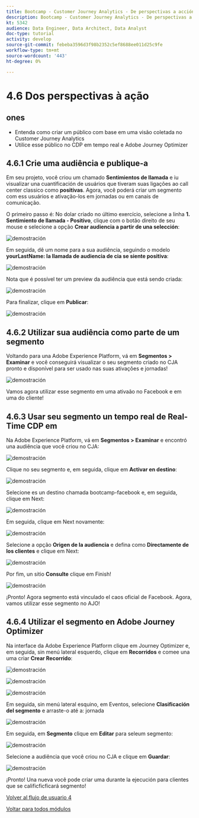 ```yaml
---
title: Bootcamp - Customer Journey Analytics - De perspectivas a acción - Brasil
description: Bootcamp - Customer Journey Analytics - De perspectivas a acción - Brasil
kt: 5342
audience: Data Engineer, Data Architect, Data Analyst
doc-type: tutorial
activity: develop
source-git-commit: febeba3596d3f98b2352c5ef8688ee011d25c9fe
workflow-type: tm+mt
source-wordcount: '443'
ht-degree: 0%

---
```


# 4.6 Dos perspectivas à ação

## ones

- Entenda como criar um público com base em uma visão coletada no Customer Journey Analytics
- Utilice esse público no CDP em tempo real e Adobe Journey Optimizer

## 4.6.1 Crie uma audiência e publique-a

Em seu projeto, você criou um chamado **Sentimientos de llamada** e iu visualizar una cuantificación de usuários que tiveram suas ligações ao call center classico como **positivas**. Agora, você poderá criar um segmento com ess usuários e ativação-los em jornadas ou em canais de comunicação.

O primeiro passo é: No dolar criado no último exercício, selecione a linha **1. Sentimiento de llamada - Positivo**, clique com o botão direito de seu mouse e selecione a opção **Crear audiencia a partir de una selección**:

![demostración](./images/aud1.png)

Em seguida, dê um nome para a sua audiência, seguindo o modelo **yourLastName: la llamada de audiencia de cia se siente positiva**:

![demostración](./images/aud2.png)

Nota que é possível ter um preview da audiência que está sendo criada:

![demostración](./images/aud3.png)

Para finalizar, clique em **Publicar**:

![demostración](./images/aud4.png)

## 4.6.2 Utilizar sua audiência como parte de um segmento

Voltando para una Adobe Experience Platform, vá em **Segmentos > Examinar** e você conseguirá visualizar o seu segmento criado no CJA pronto e disponível para ser usado nas suas ativações e jornadas!

![demostración](./images/aud5.png)

Vamos agora utilizar esse segmento em uma ativaão no Facebook e em uma do cliente!

## 4.6.3 Usar seu segmento un tempo real de Real-Time CDP em

Na Adobe Experience Platform, vá em **Segmentos > Examinar** e encontró una audiência que você criou no CJA:

![demostración](./images/aud6.png)

Clique no seu segmento e, em seguida, clique em **Activar en destino**:

![demostración](./images/aud7.png)

Selecione es un destino chamada bootcamp-facebook e, em seguida, clique em Next:

![demostración](./images/aud8.png)

Em seguida, clique em Next novamente:

![demostración](./images/aud9.png)

Selecione a opção **Origen de la audiencia** e defina como **Directamente de los clientes** e clique em Next:

![demostración](./images/aud10.png)

Por fim, un sitio **Consulte** clique em Finish!

![demostración](./images/aud11.png)

¡Pronto! Agora segmento está vinculado el caos oficial de Facebook.
Agora, vamos utilizar esse segmento no AJO!

## 4.6.4 Utilizar el segmento en Adobe Journey Optimizer

Na interface da Adobe Experience Platform clique em Journey Optimizer e, em seguida, sin menú lateral esquerdo, clique em **Recorridos** e comee una uma criar **Crear Recorrido**:

![demostración](./images/aud20.png)

![demostración](./images/aud21.png)

![demostración](./images/aud22.png)

Em seguida, sin menú lateral esquino, em Eventos, selecione **Clasificación del segmento** e arraste-o até a: jornada

![demostración](./images/aud23.png)

Em seguida, em **Segmento** clique em **Editar** para seleum segmento:

![demostración](./images/aud24.png)

Selecione a audiência que você criou no CJA e clique em **Guardar**:

![demostración](./images/aud25.png)

¡Pronto! Una nueva você pode criar uma durante la ejecución para clientes que se calificficficará segmento!

[Volver al flujo de usuario 4](./uc4.md)

[Voltar para todos módulos](./../../overview.md)

